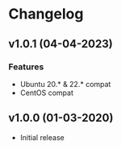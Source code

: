 # Changelog

## v1.0.1 (04-04-2023)

### Features

- Ubuntu 20.* & 22.* compat
- CentOS compat

## v1.0.0 (01-03-2020)

- Initial release
